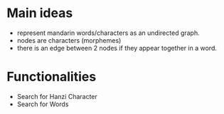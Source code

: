 
# Main ideas


- represent mandarin words/characters as an undirected graph.
- nodes are characters (morphemes)
- there is an edge between 2 nodes if they appear together in a word.



# Functionalities


- Search for Hanzi Character
- Search for Words